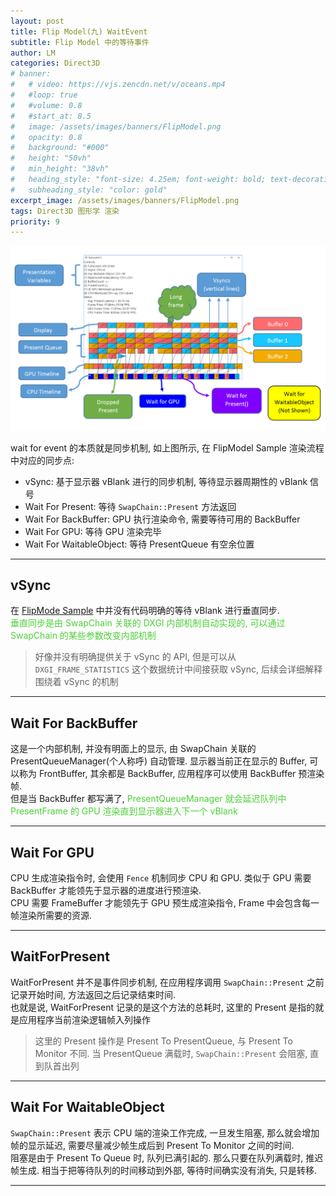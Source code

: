 ```yaml
---
layout: post
title: Flip Model(九) WaitEvent
subtitle: Flip Model 中的等待事件
author: LM
categories: Direct3D
# banner:
#   # video: https://vjs.zencdn.net/v/oceans.mp4
#   #loop: true
#   #volume: 0.8
#   #start_at: 8.5
#   image: /assets/images/banners/FlipModel.png
#   opacity: 0.8
#   background: "#000"
#   height: "50vh"
#   min_height: "38vh"
#   heading_style: "font-size: 4.25em; font-weight: bold; text-decoration: underline"
#   subheading_style: "color: gold"
excerpt_image: /assets/images/banners/FlipModel.png
tags: Direct3D 图形学 渲染
priority: 9
---
```


![banner](/assets/images/banners/FlipModel.png)  

wait for event 的本质就是同步机制, 如上图所示, 在 FlipModel Sample 渲染流程中对应的同步点:  
+ vSync: 基于显示器 vBlank 进行的同步机制, 等待显示器周期性的 vBlank 信号
+ Wait For Present: 等待 `SwapChain::Present` 方法返回
+ Wait For BackBuffer: GPU 执行渲染命令, 需要等待可用的 BackBuffer
+ Wait For GPU: 等待 GPU 渲染完毕
+ Wait For WaitableObject: 等待 PresentQueue 有空余位置

---  

## vSync
在 [FlipMode Sample](IntelSample) 中并没有代码明确的等待 vBlank 进行垂直同步.  
<span style='color:#4cd137'>垂直同步是由 SwapChain 关联的 DXGI 内部机制自动实现的, 可以通过 SwapChain 的某些参数改变内部机制</span>  

> 好像并没有明确提供关于 vSync 的 API, 但是可以从 `DXGI_FRAME_STATISTICS` 这个数据统计中间接获取 vSync, 后续会详细解释围绕着 vSync 的机制   
 
---  

## Wait For BackBuffer
这是一个内部机制, 并没有明面上的显示, 由 SwapChain 关联的 PresentQueueManager(个人称呼) 自动管理. 显示器当前正在显示的 Buffer, 可以称为 FrontBuffer, 其余都是 BackBuffer, 应用程序可以使用 BackBuffer 预渲染帧.  
但是当 BackBuffer 都写满了, <span style='color:#4cd137'> PresentQueueManager 就会延迟队列中 PresentFrame 的 GPU 渲染直到显示器进入下一个 vBlank</span>  
  
---  

## Wait For GPU  
CPU 生成渲染指令时, 会使用 `Fence` 机制同步 CPU 和 GPU. 类似于 GPU 需要 BackBuffer 才能领先于显示器的进度进行预渲染.  
CPU 需要 FrameBuffer 才能领先于 GPU 预生成渲染指令, Frame 中会包含每一帧渲染所需要的资源.  

---  

## WaitForPresent
WaitForPresent 并不是事件同步机制, 在应用程序调用 `SwapChain::Present` 之前记录开始时间, 方法返回之后记录结束时间.  
也就是说, WaitForPresent 记录的是这个方法的总耗时, 这里的 Present 是指的就是应用程序当前渲染逻辑帧入列操作  

> 这里的 Present 操作是 Present To PresentQueue, 与 Present To Monitor 不同. 当 PresentQueue 满载时, `SwapChain::Present` 会阻塞, 直到队首出列  

---  

## Wait For WaitableObject  
`SwapChain::Present` 表示 CPU 端的渲染工作完成, 一旦发生阻塞, 那么就会增加帧的显示延迟, 需要尽量减少帧生成后到 Present To Monitor 之间的时间.   
阻塞是由于 Present To Queue 时, 队列已满引起的. 那么只要在队列满载时, 推迟帧生成. 相当于把等待队列的时间移动到外部, 等待时间确实没有消失, 只是转移.  

---  

